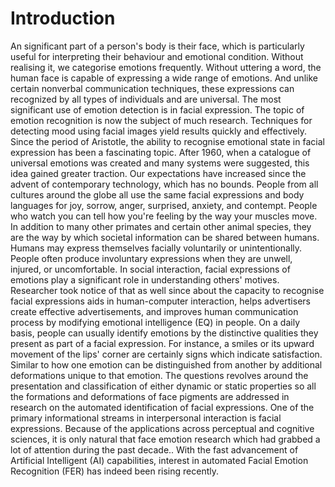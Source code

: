 # Introduction
An significant part of a person's body is their face, which is particularly useful for interpreting
their behaviour and emotional condition. Without realising it, we categorise emotions
frequently. Without uttering a word, the human face is capable of expressing a wide range of
emotions. And unlike certain nonverbal communication techniques, these expressions can
recognized by all types of individuals and are universal. The most significant use of emotion
detection is in facial expression. The topic of emotion recognition is now the subject of much
research. Techniques for detecting mood using facial images yield results quickly and
effectively. Since the period of Aristotle, the ability to recognise emotional state in facial
expression has been a fascinating topic. After 1960, when a catalogue of universal emotions was
created and many systems were suggested, this idea gained greater traction. Our expectations
have increased since the advent of contemporary technology, which has no bounds.
People from all cultures around the globe all use the same facial expressions and body languages 
for joy, sorrow, anger, surprised, anxiety, and contempt. People who watch you can tell how 
you're feeling by the way your muscles move. In addition to many other primates and certain 
other animal species, they are the way by which societal information can be shared between 
humans. Humans may express themselves facially voluntarily or unintentionally. People often
produce involuntary expressions when they are unwell, injured, or uncomfortable. In social 
interaction, facial expressions of emotions play a significant role in understanding others' 
motives. Researcher took notice of that as well since about the capacity to recognise facial 
expressions aids in human-computer interaction, helps advertisers create effective
advertisements, and improves human communication process by modifying emotional 
intelligence (EQ) in people. On a daily basis, people can usually identify emotions by the 
distinctive qualities they present as part of a facial expression. For instance, a smiles or its 
upward movement of the lips' corner are certainly signs which indicate satisfaction. Similar to 
how one emotion can be distinguished from another by additional deformations unique to that
emotion. The questions revolves around the presentation and classification of either dynamic or 
static properties so all the formations and deformations of face pigments are addressed in
research on the automated identification of facial expressions. One of the primary 
informational streams in interpersonal interaction is facial expressions. Because of the
applications across perceptual and cognitive sciences, it is only natural that face emotion
research which had grabbed a lot of attention during the past decade..
With the fast advancement of Artificial Intelligent (AI) capabilities, interest in automated Facial
Emotion Recognition (FER) has indeed been rising recently.
